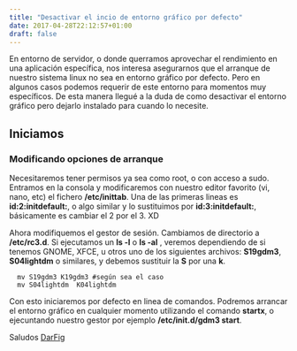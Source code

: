 ```yaml
---
title: "Desactivar el incio de entorno gráfico por defecto"
date: 2017-04-28T22:12:57+01:00
draft: false
---
```


En entorno de servidor, o donde querramos aprovechar el rendimiento en una aplicación específica, nos interesa asegurarnos que el arranque de nuestro sistema linux no sea en entorno gráfico por defecto. Pero en algunos casos podemos requerir de este entorno para momentos muy específicos. De esta manera llegué a la duda de como desactivar el entorno gráfico pero dejarlo instalado para cuando lo necesite.

<!--more-->

## Iniciamos
### Modificando opciones de arranque

Necesitaremos tener permisos ya sea como root, o con acceso a sudo. Entramos en la consola y modificaremos con nuestro editor favorito (vi, nano, etc) el fichero **/etc/inittab**. Una de las primeras lineas es **id:2:initdefault:**, o algo similar y lo sustituimos por  **id:3:initdefault:**, básicamente es cambiar el 2 por el 3. XD


Ahora modifiquemos el gestor de sesión. Cambiamos de directorio a **/etc/rc3.d**. Si ejecutamos un **ls -l** o  **ls -al** , veremos dependiendo de si tenemos GNOME, XFCE, u otros uno de los siguientes archivos: **S19gdm3**, **S04lightdm** o similares, y debemos sustituir la **S** por una **k**.

```shell
  mv S19gdm3 K19gdm3 #según sea el caso
  mv S04lightdm  K04lightdm

```

Con esto iniciaremos por defecto en linea de comandos. Podremos arrancar el entorno gráfico en cualquier momento utilizando el comando **startx**, o ejecuntando nuestro gestor por ejemplo **/etc/init.d/gdm3 start**.




Saludos
[DarFig](https://github.com/DarFig)

